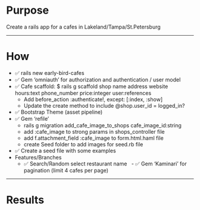 # Purpose #
Create a rails app for a cafes in Lakeland/Tampa/St.Petersburg
- - - - -
# How #
* ✅ rails new early-bird-cafes
* ✅ Gem ‘omniauth’ for authorization and authentication / user model
* ✅ Cafe scaffold: $ rails g scaffold shop name address website hours:text phone_number price:integer user:references
  - Add before_action :authenticate!, except: [:index, :show]
  - Update the create method to include @shop.user_id = logged_in?
* ✅ Bootstrap Theme (asset pipeline)
* ✅ Gem ‘refile’
  - rails g migration add_cafe_image_to_shops cafe_image_id:string
  - add :cafe_image to strong params in shops_controller file
  - add f.attachment_field :cafe_image to form.html.haml file
  - create Seed folder to add images for seed.rb file
* ✅ Create a seed file with some examples
* Features/Branches
  - ✅ Search/Random select restaurant name
  - ✅ Gem ‘Kaminari’ for pagination (limit 4 cafes per page)

- - - - -
# Results #
